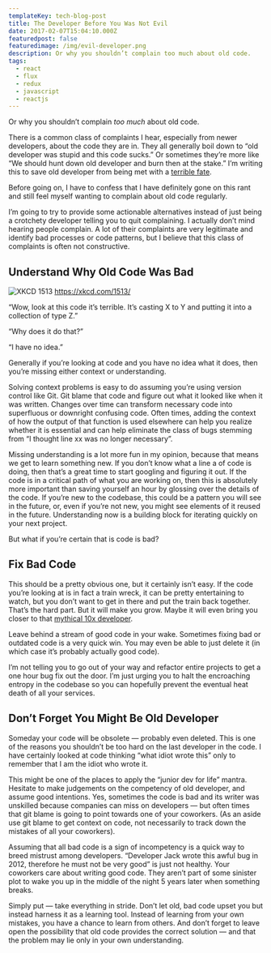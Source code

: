 ```yaml
---
templateKey: tech-blog-post
title: The Developer Before You Was Not Evil
date: 2017-02-07T15:04:10.000Z
featuredpost: false
featuredimage: /img/evil-developer.png
description: Or why you shouldn’t complain too much about old code.
tags:
  - react
  - flux
  - redux
  - javascript
  - reactjs
---
```


Or why you shouldn’t complain _too much_ about old code.

There is a common class of complaints I hear, especially from newer developers, about the code they are in. They all generally boil down to “old developer was stupid and this code sucks.” Or sometimes they’re more like “We should hunt down old developer and burn then at the stake.” I’m writing this to save old developer from being met with a [terrible fate](https://www.youtube.com/watch?v=vbMQfaG6lo8).

Before going on, I have to confess that I have definitely gone on this rant and still feel myself wanting to complain about old code regularly.

I’m going to try to provide some actionable alternatives instead of just being a crotchety developer telling you to quit complaining. I actually don’t mind hearing people complain. A lot of their complaints are very legitimate and identify bad processes or code patterns, but I believe that this class of complaints is often not constructive.

## Understand Why Old Code Was Bad

![XKCD 1513](/img/xkcd-1513.png)
https://xkcd.com/1513/

“Wow, look at this code it’s terrible. It’s casting X to Y and putting it into a collection of type Z.”

“Why does it do that?”

“I have no idea.”

Generally if you’re looking at code and you have no idea what it does, then you’re missing either context or understanding.

Solving context problems is easy to do assuming you’re using version control like Git. Git blame that code and figure out what it looked like when it was written. Changes over time can transform necessary code into superfluous or downright confusing code. Often times, adding the context of how the output of that function is used elsewhere can help you realize whether it is essential and can help eliminate the class of bugs stemming from “I thought line xx was no longer necessary”.

Missing understanding is a lot more fun in my opinion, because that means we get to learn something new. If you don’t know what a line a of code is doing, then that’s a great time to start googling and figuring it out. If the code is in a critical path of what you are working on, then this is absolutely more important than saving yourself an hour by glossing over the details of the code. If you’re new to the codebase, this could be a pattern you will see in the future, or, even if you’re not new, you might see elements of it reused in the future. Understanding now is a building block for iterating quickly on your next project.

But what if you’re certain that is code is bad?

## Fix Bad Code

This should be a pretty obvious one, but it certainly isn’t easy. If the code you’re looking at is in fact a train wreck, it can be pretty entertaining to watch, but you don’t want to get in there and put the train back together. That’s the hard part. But it will make you grow. Maybe it will even bring you closer to that [mythical 10x developer](https://medium.com/javascript-scene/getting-to-10x-results-what-any-developer-can-learn-from-the-best-54b6c296a5ef).

Leave behind a stream of good code in your wake. Sometimes fixing bad or outdated code is a very quick win. You may even be able to just delete it (in which case it’s probably actually good code).

I’m not telling you to go out of your way and refactor entire projects to get a one hour bug fix out the door. I’m just urging you to halt the encroaching entropy in the codebase so you can hopefully prevent the eventual heat death of all your services.

## Don’t Forget You Might Be Old Developer

Someday your code will be obsolete — probably even deleted. This is one of the reasons you shouldn’t be too hard on the last developer in the code. I have certainly looked at code thinking “what idiot wrote this” only to remember that I am the idiot who wrote it.

This might be one of the places to apply the “junior dev for life” mantra. Hesitate to make judgements on the competency of old developer, and assume good intentions. Yes, sometimes the code is bad and its writer was unskilled because companies can miss on developers — but often times that git blame is going to point towards one of your coworkers. (As an aside use git blame to get context on code, not necessarily to track down the mistakes of all your coworkers).

Assuming that all bad code is a sign of incompetency is a quick way to breed mistrust among developers. “Developer Jack wrote this awful bug in 2012, therefore he must not be very good” is just not healthy. Your coworkers care about writing good code. They aren’t part of some sinister plot to wake you up in the middle of the night 5 years later when something breaks.

Simply put — take everything in stride. Don’t let old, bad code upset you but instead harness it as a learning tool. Instead of learning from your own mistakes, you have a chance to learn from others. And don’t forget to leave open the possibility that old code provides the correct solution — and that the problem may lie only in your own understanding.
